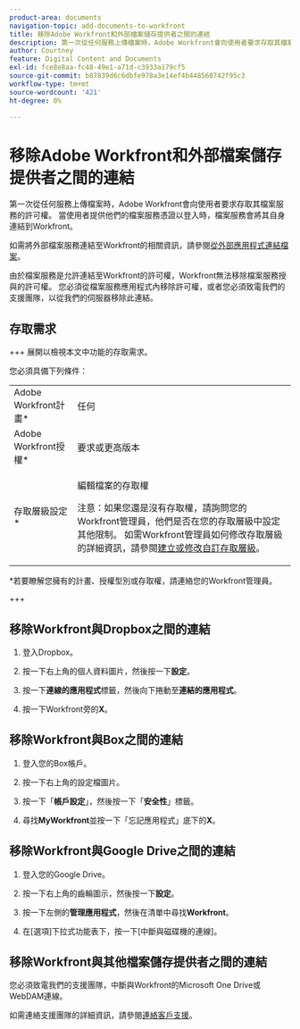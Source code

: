 ```yaml
---
product-area: documents
navigation-topic: add-documents-to-workfront
title: 移除Adobe Workfront和外部檔案儲存提供者之間的連結
description: 第一次從任何服務上傳檔案時，Adobe Workfront會向使用者要求存取其檔案服務的許可權。 當使用者提供他們的檔案服務憑證以登入時，檔案服務會將其自身連結到Workfront。
author: Courtney
feature: Digital Content and Documents
exl-id: fce8e8aa-fc48-49e1-a71d-c3933a179cf5
source-git-commit: b87839d6c6dbfe978a3e14ef4b448560742f95c3
workflow-type: tm+mt
source-wordcount: '421'
ht-degree: 0%

---
```


# 移除Adobe Workfront和外部檔案儲存提供者之間的連結

第一次從任何服務上傳檔案時，Adobe Workfront會向使用者要求存取其檔案服務的許可權。 當使用者提供他們的檔案服務憑證以登入時，檔案服務會將其自身連結到Workfront。

如需將外部檔案服務連結至Workfront的相關資訊，請參閱[從外部應用程式連結檔案](../../documents/adding-documents-to-workfront/link-documents-from-external-apps.md)。

由於檔案服務是允許連結至Workfront的許可權，Workfront無法移除檔案服務授與的許可權。 您必須從檔案服務應用程式內移除許可權，或者您必須致電我們的支援團隊，以從我們的伺服器移除此連結。

## 存取需求

+++ 展開以檢視本文中功能的存取需求。

您必須具備下列條件：

<table style="table-layout:auto"> 
 <col> 
 <col> 
 <tbody> 
  <tr> 
   <td role="rowheader">Adobe Workfront計畫*</td> 
   <td> <p> 任何</p> </td> 
  </tr> 
  <tr> 
   <td role="rowheader">Adobe Workfront授權*</td> 
   <td> <p>要求或更高版本</p> </td> 
  </tr> 
  <tr> 
   <td role="rowheader">存取層級設定*</td> 
   <td> <p>編輯檔案的存取權</p> <p>注意：如果您還是沒有存取權，請詢問您的Workfront管理員，他們是否在您的存取層級中設定其他限制。 如需Workfront管理員如何修改存取層級的詳細資訊，請參閱<a href="../../administration-and-setup/add-users/configure-and-grant-access/create-modify-access-levels.md" class="MCXref xref">建立或修改自訂存取層級</a>。</p> </td> 
  </tr> 
 </tbody> 
</table>

&#42;若要瞭解您擁有的計畫、授權型別或存取權，請連絡您的Workfront管理員。

+++

## 移除Workfront與Dropbox之間的連結

1. 登入Dropbox。
1. 按一下右上角的個人資料圖片，然後按一下&#x200B;**設定**。
1. 按一下&#x200B;**連線的應用程式**&#x200B;標籤，然後向下捲動至&#x200B;**連結的應用程式**。

1. 按一下Workfront旁的&#x200B;**X**。

## 移除Workfront與Box之間的連結

1. 登入您的Box帳戶。
1. 按一下右上角的設定檔圖片。
1. 按一下「**帳戶設定**」，然後按一下「**安全性**」標籤。

1. 尋找&#x200B;**MyWorkfront**&#x200B;並按一下「忘記應用程式」底下的&#x200B;**X**。

## 移除Workfront與Google Drive之間的連結

1. 登入您的Google Drive。
1. 按一下右上角的齒輪圖示，然後按一下&#x200B;**設定**。
1. 按一下左側的&#x200B;**管理應用程式**，然後在清單中尋找&#x200B;**Workfront**。

1. 在[選項]下拉式功能表下，按一下[中斷與磁碟機的連線]。**&#x200B;**

## 移除Workfront與其他檔案儲存提供者之間的連結

您必須致電我們的支援團隊，中斷與Workfront的Microsoft One Drive或WebDAM連線。

如需連絡支援團隊的詳細資訊，請參閱[連絡客戶支援](../../workfront-basics/tips-tricks-and-troubleshooting/contact-customer-support.md)。
